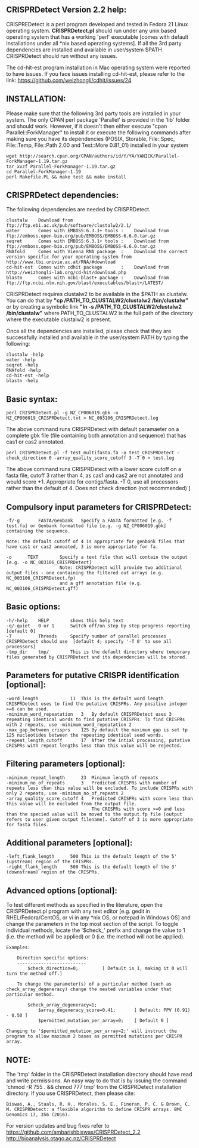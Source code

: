 CRISPRDetect Version 2.2 help:
---------------------
CRISPREDetect is a perl program developed and tested in Fedora 21 Linux operating system. <b>CRISPRDetect.pl</b> should run under any unix based 
operating system that has a working 'perl' executable [comes with default installations under all *nix based operating systems]. If all the
3rd party dependencies are installed and available in user/system $PATH CRISPRDetect should run without any issues. 

The cd-hit-est program installation in Mac operating system were reported to have issues. If you face issues installing cd-hit-est, please 
refer to the link: https://github.com/weizhongli/cdhit/issues/24   


INSTALLATION:
---------------------
Please make sure that the following 3rd party tools are installed in your system. The only CPAN perl package 'Parallel' is provided in the 'lib' folder 
and should work. However, if it doesn't then either execute "cpan Parallel::ForkManager" to install it or execute the following commands after making sure 
you have its dependencies (POSIX, Storable, File::Spec, File::Temp, File::Path 2.00 and Test::More 0.81_01) installed in your system

	wget http://search.cpan.org/CPAN/authors/id/Y/YA/YANICK/Parallel-ForkManager-1.19.tar.gz
	tar xvzf Parallel-ForkManager-1.19.tar.gz
	cd Parallel-ForkManager-1.19
	perl Makefile.PL && make test && make install



CRISPRDetect dependencies: 
---------------------
The following dependencies are needed by CRISPRDetect. 

	clustalw 	Download from ftp://ftp.ebi.ac.uk/pub/software/clustalw2/2.1/ 
	water 		Comes with EMBOSS:6.3.1+ tools : 	Download from ftp://emboss.open-bio.org/pub/EMBOSS/EMBOSS-6.6.0.tar.gz
	seqret 		Comes with EMBOSS:6.3.1+ tools : 	Download from ftp://emboss.open-bio.org/pub/EMBOSS/EMBOSS-6.6.0.tar.gz
	RNAfold 	Comes with Vienna RNA package  :	Download the correct version specific for your operating system from http://www.tbi.univie.ac.at/RNA/#download
	cd-hit-est 	Comes with cdhit package  	   :	Download from http://weizhongli-lab.org/cd-hit/download.php  	
	blastn 		Comes with ncbi-blast+ package :	Download from ftp://ftp.ncbi.nlm.nih.gov/blast/executables/blast+/LATEST/

CRISPRDetect requires clustalw2 to be available in the $PATH as clustalw. You can do that by <b>"cp /PATH_TO_CLUSTALW2/clustalw2 /bin/clustalw"</b> or by creating 
a symbolic link <b>"ln -s /PATH_TO_CLUSTALW2/clustalw2 /bin/clustalw"</b> where PATH_TO_CLUSTALW2 is the full path of the directory where the executable clustalw2 is
present. 

Once all the dependencies are installed, please check that they are successfully installed and available in the user/system PATH by typing the following:

	clustalw -help
	water -help
	seqret -help
	RNAfold -help
	cd-hit-est -help
	blastn -help


Basic syntax:	
---------------------

	perl CRISPRDetect.pl -g NZ_CP006019.gbk -o NZ_CP006019_CRISPRDetect.txt > NC_003106_CRISPRDetect.log

The above command runs CRISPRDetect with default paramaeter on a complete gbk file (file containing both annotation and sequence) that has cas1 or cas2 annotated.
	
	perl CRISPRDetect.pl -f test_multifasta.fa -o test_CRISPRDetect -check_direction 0 -array_quality_score_cutoff 3 -T 0 > test.log
        
The above command runs CRISPRDetect with a lower score cutoff on a fasta file, cutoff 3 rather than 4, as cas1 and cas2 are not annotated and would score +1. Appropriate for contigs/fasta. -T 0, use all processors rather than the default of 4. Does not check direction (not recommended) ]
	




Compulsory input parameters for CRISPRDetect:
---------------------
 
	-f/-g		FASTA/Genbank	Specify a FASTA formatted [e.g. -f test.fa] or Genbank formatted file [e.g. -g NZ_CP006019.gbk] containing the sequence. 		
	
	Note: the default cutoff of 4 is appropriate for genbank files that have cas1 or cas2 annoated, 3 is more appropriate for fa.
	
	-o		TEXT		Specify a text file that will contain the output [e.g. -o NC_003106_CRISPRDetect] 			
						Note: CRISPRDetect will provide two additional output files - one containing the filtered out arrays (e.g. NC_003106_CRISPRDetect.fp) 
						and a gff annotation file (e.g. NC_003106_CRISPRDetect.gff)
						
Basic options:
-------------						
	-h/-help	HELP		shows this help text
	-q/-quiet	0 or 1		Switch off/on step by step progress reporting [default 0]	
	-T			Threads		Specify number of parallel processes CRISPRDetect should use  [default 4; specify '-T 0' to use all processors]		
	-tmp_dir	tmp/		This is the default directory where temporary files generated by CRISPRDetect and its dependencies will be stored.	


Parameters for putative CRISPR identification [optional]:
--------------------------------------------------------	
	-word_length			11	This is the default word length CRISPRDetect uses to find the putative CRISPRs. Any positive integer >=6 can be used.
	-minimum_word_repeatation	3	By default CRISPRDetect uses 3 repeating identical words to find putative CRISPRs. To find CRISPRs with 2 repeats, use -minimum_word_repeatation 2	
	-max_gap_between_crisprs	125	By default the maximum gap is set tp 125 nucleotides between the repeating identical seed words.
	-repeat_length_cutoff		17	After the intial processing, putative CRISPRs with repeat lengths less than this value will be rejected.


Filtering parameters [optional]:
-------------------------------	
	-minimum_repeat_length		23	Minimum length of repeats 
	-minimum_no_of_repeats		3	Predicted CRISPRs with number of repeats less than this value will be excluded. To include CRISPRs with only 2 repeats, use -minimum_no_of_repeats 2
	-array_quality_score_cutoff	4	Predicted CRISPRs with score less than this value will be excluded from the output file. 
									The CRISPRs with score >=0 and less than the specied value will be moved to the output.fp file [output refers to user given output filename]. Cutoff of 3 is more appropriate for fasta files.
						

Additional parameters [optional]:
--------------------------------
	-left_flank_length		500	This is the default length of the 5' (upstream) region of the CRISPRs.
	-right_flank_length		500	This is the default length of the 3' (downstream) region of the CRISPRs.		
	


Advanced options [optional]:
---------------------------	
To test different methods as specified in the literature, open the CRISPRDetect.pl program with any text editor [e.g. gedit in RHEL/Fedora/CentOS, or vi in any *nix OS, or 
notepad in Windows OS] and change the parameters in the top most section of the script. To toggle individual methods, locate the '$check_' prefix and change the value to 1 
(i.e. the method will be applied) or 0 (i.e. the method will not be applied). 
	
	Examples:
		
		Direction specific options:
		--------------------------
			$check_direction=0;			[ Default is 1, making it 0 will turn the method off.] 
				
		To change the parameter(s) of a particular method (such as check_array_degeneracy) change the nested variables under that particular method.
		
			$check_array_degeneracy=1;	 
				$array_degeneracy_score=0.41; 		[ Default: PPV (0.91) - 0.50 ]
				$permitted_mutation_per_array=0; 	[ Default 0 ]
	
	Changing to '$permitted_mutation_per_array=2;' will instruct the program to allow maximum 2 bases as permitted mutations per CRISPR array.




NOTE:   
---------------------------	
The 'tmp' folder in the CRISPRDetect installation directory should have read and write permissions. An easy way to do that is by issuing the command 'chmod -R 755 . && chmod 777 tmp' 
from the CRISPRDetect installation directory. If you use CRISPRDetect, then please cite:

	Biswas, A., Staals, R. H., Morales, S. E., Fineran, P. C. & Brown, C. M. CRISPRDetect: a flexible algorithm to define CRISPR arrays. BMC Genomics 17, 356 (2016).

For version updates and bug fixes refer to https://github.com/ambarishbiswas/CRISPRDetect_2.2 
	http://bioanalysis.otago.ac.nz/CRISPRDetect  

 	
